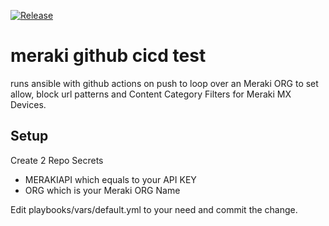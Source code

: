 [![Release](https://github.com/oliverl-21/meraki-ci/actions/workflows/ansible.yml/badge.svg)](https://github.com/oliverl-21/meraki-ci/actions/workflows/ansible.yml)

# meraki github cicd test

runs ansible with github actions on push to loop over an Meraki ORG to set allow, block url patterns and Content Category Filters for Meraki MX Devices.

## Setup
Create 2 Repo Secrets

- MERAKIAPI which equals to your API KEY
- ORG which is your Meraki ORG Name

Edit playbooks/vars/default.yml to your need and commit the change.
